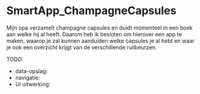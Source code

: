 # SmartApp_ChampagneCapsules
Mijn opa verzamelt champagne capsules en duidt momenteel in een boek aan welke hij al heeft. Daarom heb ik besloten om hierover een app te maken, waarop je zal kunnen aanduiden welke capsules je al hebt en waar je ook een overzicht krijgt van de verschillende ruilbeurzen.

TODO:
- data-opslag:
- navigatie:
- Ui uitwerking:
